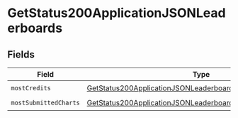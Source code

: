 # GetStatus200ApplicationJSONLeaderboards


## Fields

| Field                                                                                                                                                 | Type                                                                                                                                                  | Required                                                                                                                                              | Description                                                                                                                                           |
| ----------------------------------------------------------------------------------------------------------------------------------------------------- | ----------------------------------------------------------------------------------------------------------------------------------------------------- | ----------------------------------------------------------------------------------------------------------------------------------------------------- | ----------------------------------------------------------------------------------------------------------------------------------------------------- |
| `mostCredits`                                                                                                                                         | [GetStatus200ApplicationJSONLeaderboardsMostCredits](../../models/operations/getstatus200applicationjsonleaderboardsmostcredits.md)[]                 | :heavy_check_mark:                                                                                                                                    | N/A                                                                                                                                                   |
| `mostSubmittedCharts`                                                                                                                                 | [GetStatus200ApplicationJSONLeaderboardsMostSubmittedCharts](../../models/operations/getstatus200applicationjsonleaderboardsmostsubmittedcharts.md)[] | :heavy_check_mark:                                                                                                                                    | N/A                                                                                                                                                   |